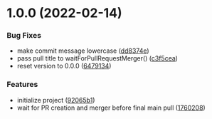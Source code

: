 # 1.0.0 (2022-02-14)


### Bug Fixes

* make commit message lowercase ([dd8374e](https://github.com/ivangabriele/semantic-release-config-test/commit/dd8374ec34225f81c98706b35733c6569d1cd5a9))
* pass pull title to waitForPullRequestMerger() ([c3f5cea](https://github.com/ivangabriele/semantic-release-config-test/commit/c3f5cea087774691eb7b6b355c79676ff8ef2d4a))
* reset version to 0.0.0 ([6479134](https://github.com/ivangabriele/semantic-release-config-test/commit/647913470ffa74526371e77439f3a8441a0e7a59))


### Features

* initialize project ([92065b1](https://github.com/ivangabriele/semantic-release-config-test/commit/92065b10b3717904b1737ed2364a811b257ee1a4))
* wait for PR creation and merger before final main pull ([1760208](https://github.com/ivangabriele/semantic-release-config-test/commit/1760208b114aaf19bcb855af1e1b488a31c64e4d))
